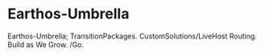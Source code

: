 Earthos-Umbrella
================

Earthos-Umbrella; TransitionPackages. CustomSolutions/LiveHost Routing. Build as We Grow. /Go. 
